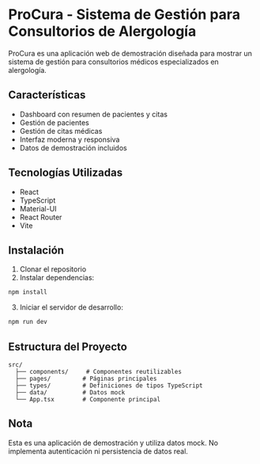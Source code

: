 # ProCura - Sistema de Gestión para Consultorios de Alergología

ProCura es una aplicación web de demostración diseñada para mostrar un sistema de gestión para consultorios médicos especializados en alergología.

## Características

- Dashboard con resumen de pacientes y citas
- Gestión de pacientes
- Gestión de citas médicas
- Interfaz moderna y responsiva
- Datos de demostración incluidos

## Tecnologías Utilizadas

- React
- TypeScript
- Material-UI
- React Router
- Vite

## Instalación

1. Clonar el repositorio
2. Instalar dependencias:
```bash
npm install
```
3. Iniciar el servidor de desarrollo:
```bash
npm run dev
```

## Estructura del Proyecto

```
src/
  ├── components/     # Componentes reutilizables
  ├── pages/         # Páginas principales
  ├── types/         # Definiciones de tipos TypeScript
  ├── data/          # Datos mock
  └── App.tsx        # Componente principal
```

## Nota

Esta es una aplicación de demostración y utiliza datos mock. No implementa autenticación ni persistencia de datos real. 
